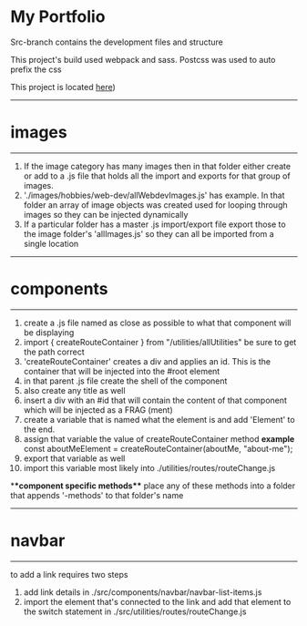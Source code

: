 # My Portfolio

Src-branch contains the development files and structure

This project's build used webpack and sass. Postcss was used to auto prefix the css

This project is located [here](https://ellis8555.github.io/CertificatesOnGit/))

---

# images

---

1. If the image category has many images then in that folder either create or add to a .js file that holds all the import and exports for that group of images.
2. './images/hobbies/web-dev/allWebdevImages.js' has example. In that folder an array of image objects was created used for looping through images so they can be injected dynamically
3. If a particular folder has a master .js import/export file export those to the image folder's 'allImages.js' so they can all be imported from a single location

---

# components

---

1. create a .js file named as close as possible to what that component will be displaying
2. import { createRouteContainer } from "/utilities/allUtilities" be sure to get the path correct
3. 'createRouteContainer' creates a div and applies an id. This is the container that will be injected into the #root element
4. in that parent .js file create the shell of the component
5. also create any title as well
6. insert a div with an #id that will contain the content of that component which will be injected as a FRAG (ment)
7. create a variable that is named what the element is and add 'Element' to the end.
8. assign that variable the value of createRouteContainer method
   **example** const aboutMeElement = createRouteContainer(aboutMe, "about-me");
9. export that variable as well
10. import this variable most likely into ./utilities/routes/routeChange.js

\***\*component specific methods\*\***
place any of these methods into a folder that appends '-methods' to that folder's name

---

# navbar

---

to add a link requires two steps

1. add link details in ./src/components/navbar/navbar-list-items.js
2. import the element that's connected to the link and add that element to the switch statement in ./src/utilities/routes/routeChange.js
